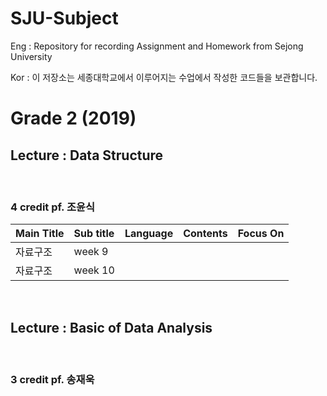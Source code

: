 # SJU-Subject <br>
Eng : Repository for recording Assignment and Homework from Sejong University <br>

Kor : 이 저장소는 세종대학교에서 이루어지는 수업에서 작성한 코드들을 보관합니다.


<h1>Grade 2 (2019)</h1>
<h2>Lecture : Data Structure</h2> <br>
<h3>4 credit  pf. 조윤식</h3>

| Main Title | Sub title | Language | Contents | Focus On |
|:--------|:--------|:--------|:---------|:---------|
| 자료구조 | week 9  |   | | |
| 자료구조 | week 10 |   | | |

<br>
<h2>Lecture : Basic of Data Analysis</h2> <br>
<h3>3 credit  pf. 송재욱</h3>



